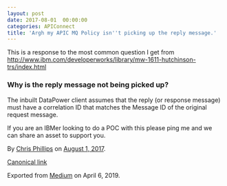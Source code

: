 ```yaml
---
layout: post
date: 2017-08-01  00:00:00
categories: APIConnect
title: 'Argh my APIC MQ Policy isn''t picking up the reply message.'
---
```

<!--more-->

This is a response to the most common question I get from
<http://www.ibm.com/developerworks/library/mw-1611-hutchinson-trs/index.html>

### Why is the reply message not being picked up?

The inbuilt DataPower client assumes that the reply (or response
message) must have a correlation ID that matches the Message ID of the
original request message.

If you are an IBMer looking to do a POC with this please ping me and we
can share an asset to support you.





By [Chris Phillips](https://medium.com/@cminion) on
[August 1, 2017](https://medium.com/p/43f349230d86).

[Canonical
link](https://medium.com/@cminion/argh-my-apic-mq-policy-isnt-picking-up-the-reply-message-43f349230d86)

Exported from [Medium](https://medium.com) on April 6, 2019.

